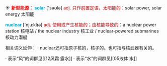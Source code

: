 ☀ <font color="red">**新型能源：**</font>
<font color="sky blue">**solar**</font> ['səʊlə] 
<font color="#c00000">adj. 只作前置定语，太阳能的：</font>solar power, solar energy 太阳能

<font color="sky blue">**nuclear**</font> ['nju:klɪə] 
<font color="#c00000">adj. 使用或产生核能的；由核能导致的：</font>a nuclear power station 核电站 / the nuclear industry 核工业 / nuclear-powered submarines 核动力潜艇

相关词义延伸：
· nuclear还可指原子核的，核子的。也可指与核武器有关的。

· 表示“风”的词群见[[12风霜 露水]]
· 表示“水”的词群见[[05液体 水]]
